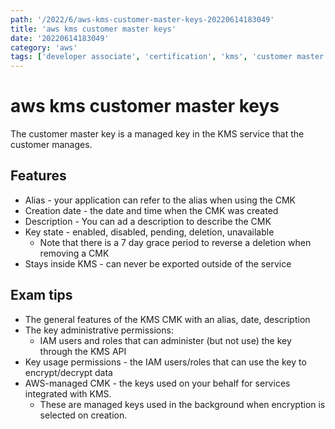 ```yaml
---
path: '/2022/6/aws-kms-customer-master-keys-20220614183049'
title: 'aws kms customer master keys'
date: '20220614183049'
category: 'aws'
tags: ['developer associate', 'certification', 'kms', 'customer master key']
---
```


# aws kms customer master keys
The customer master key is a managed key in the KMS service that the customer
manages.

## Features
* Alias - your application can refer to the alias when using the CMK
* Creation date - the date and time when the CMK was created
* Description - You can ad a description to describe the CMK
* Key state - enabled, disabled, pending, deletion, unavailable
    * Note that there is a 7 day grace period to reverse a deletion when removing
    a CMK
* Stays inside KMS - can never be exported outside of the service

## Exam tips
* The general features of the KMS CMK with an alias, date, description
* The key administrative permissions:
    * IAM users and roles that can administer (but not use) the key through
    the KMS API
* Key usage permissions - the IAM users/roles that can use the key to encrypt/decrypt data
* AWS-managed CMK - the keys used on your behalf for services integrated with KMS.
    * These are managed keys used in the background when encryption is selected
    on creation.

